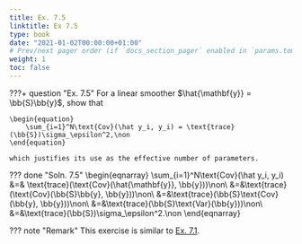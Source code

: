 ```yaml
---
title: Ex. 7.5
linktitle: Ex 7.5
type: book
date: "2021-01-02T00:00:00+01:00"
# Prev/next pager order (if `docs_section_pager` enabled in `params.toml`)
weight: 1
toc: false
---
```


???+ question "Ex. 7.5"
    For a linear smoother $\hat{\mathbf{y}} = \bb{S}\bb{y}$, show that 
	
    \begin{equation}
		\sum_{i=1}^N\text{Cov}(\hat y_i, y_i) = \text{trace}(\bb{S})\sigma_\epsilon^2,\non
	\end{equation}
	
    which justifies its use as the effective number of parameters.

??? done "Soln. 7.5"
	\begin{eqnarray}
	    \sum_{i=1}^N\text{Cov}(\hat y_i, y_i) &=& \text{trace}(\text{Cov}(\hat{\mathbf{y}}, \bb{y}))\non\\
	    &=&\text{trace}(\text{Cov}(\bb{S}\bb{y}, \bb{y}))\non\\
	    &=&\text{trace}(\bb{S}\text{Cov}(\bb{y}, \bb{y}))\non\\
	    &=&\text{trace}(\bb{S}\text{Var}(\bb{y}))\non\\
	    &=&\text{trace}(\bb{S})\sigma_\epsilon^2.\non
	\end{eqnarray}

??? note "Remark"
    This exercise is similar to [Ex. 7.1](ex7-01.md).
